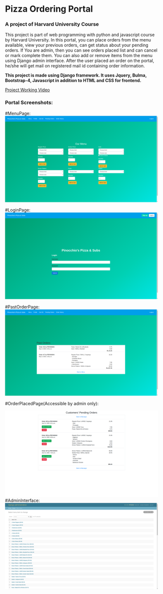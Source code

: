 # Pizza Ordering Portal 

### A project of Harvard University Course

This project is part of web programming with python and javascript course by Harvard University. In this portal, you can place orders from the menu available, view your previous orders, can get status about your pending orders. If You are admin, then you can see orders placed list and can cancel or mark complete them. You can also add or remove items from the menu using Django admin interface. After the user placed an order on the portal, he/she will get mail on registered mail id containing order information.

**This project is made using Django framework. It uses Jquery, Bulma, Bootstrap-4, Javascript in addition to HTML and CSS for frontend.**


[Project Working Video](https://youtu.be/HT0y3-PBVHE)


### Portal Screenshots:

#MenuPage:
![Menu](media/Menu.png)

#LoginPage:
![Login](media/login.png)

#PastOrderPage:
![Login](media/pastorders.png)

#OrderPlacedPage(Accessible by admin only):

![Login](media/orderplaced.png)
#AdminInterface:
![Login](media/admininterface.png)




